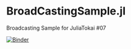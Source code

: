 # BroadCastingSample.jl
Broadcasting Sample for JuliaTokai #07

[![Binder](https://mybinder.org/badge_logo.svg)](https://mybinder.org/v2/gh/antimon2/BroadCastingSample.jl/master?urlpath=tree%2Fexamples)